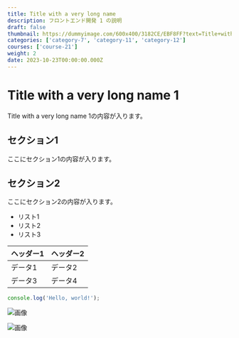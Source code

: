 ```yaml
---
title: Title with a very long name
description: フロントエンド開発 1 の説明
draft: false
thumbnail: https://dummyimage.com/600x400/3182CE/EBF8FF?text=Title+with+a+very+long+name
categories: ['category-7', 'category-11', 'category-12']
courses: ['course-21']
weight: 2
date: 2023-10-23T00:00:00.000Z
---
```


# Title with a very long name 1

Title with a very long name 1の内容が入ります。

## セクション1
ここにセクション1の内容が入ります。

## セクション2
ここにセクション2の内容が入ります。

- リスト1
- リスト2
- リスト3

| ヘッダー1 | ヘッダー2 |
| --------- | --------- |
| データ1   | データ2   |
| データ3   | データ4   |

```javascript
console.log('Hello, world!');
```


![画像](https://dummyimage.com/320x180/2D3748/F5F7FA?text=Title+with+a+very+long+name+1)

![画像](https://dummyimage.com/640x360/1A202C/EDF2F7?text=Title+with+a+very+long+name+1)